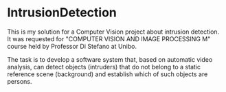 # IntrusionDetection

This is my solution for a Computer Vision project about intrusion detection. It was requested for "COMPUTER VISION AND IMAGE PROCESSING M" course held by Professor Di Stefano at Unibo.

The task is to develop a software system that, based on automatic video analysis, can detect objects (intruders) that do not belong to a static reference scene (background) and establish which of such objects are persons. 
